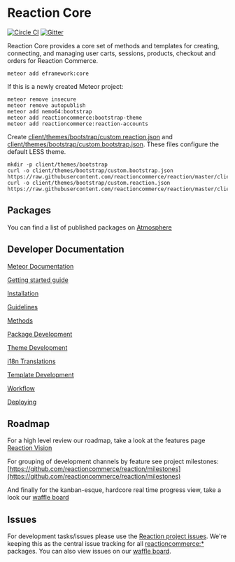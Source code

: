 # Reaction Core
[![Circle CI](https://circleci.com/gh/reactioncommerce/reaction-core.svg?style=svg)](https://circleci.com/gh/reactioncommerce/reaction-core) [![Gitter](https://badges.gitter.im/JoinChat.svg)](https://gitter.im/reactioncommerce/reaction?utm_source=badge&utm_medium=badge&utm_campaign=pr-badge&utm_content=badge)

Reaction Core provides a core set of methods and templates for creating, connecting, and managing user carts, sessions, products, checkout and orders for Reaction Commerce.

```
meteor add eframework:core
```

If this is a newly created Meteor project:

```
meteor remove insecure
meteor remove autopublish
meteor add nemo64:bootstrap
meteor add reactioncommerce:bootstrap-theme
meteor add reactioncommerce:reaction-accounts
```

Create [client/themes/bootstrap/custom.reaction.json](https://github.com/reactioncommerce/reaction/blob/master/client/themes/bootstrap/custom.reaction.json) and [client/themes/bootstrap/custom.bootstrap.json](https://github.com/reactioncommerce/reaction/blob/master/client/themes/bootstrap/custom.bootstrap.json). These files configure the default LESS theme.

```
mkdir -p client/themes/bootstrap
curl -o client/themes/bootstrap/custom.bootstrap.json https://raw.githubusercontent.com/reactioncommerce/reaction/master/client/themes/bootstrap/custom.bootstrap.json
curl -o client/themes/bootstrap/custom.reaction.json https://raw.githubusercontent.com/reactioncommerce/reaction/master/client/themes/bootstrap/custom.reaction.json
```

## Packages
You can find a list of published packages on [Atmosphere](https://atmospherejs.com/?q=reactioncommerce)

## Developer Documentation
[Meteor Documentation](http://docs.meteor.com)

[Getting started guide](http://thoughts.reactioncommerce.com/how-to-get-involved-with-reaction-commerce/)

[Installation](https://github.com/ongoworks/reaction-core/blob/master/docs/installation.md)

[Guidelines](https://github.com/ongoworks/reaction-core/blob/master/docs/conventions.md)

[Methods](https://github.com/ongoworks/reaction-core/blob/master/docs/methods.md)

[Package Development](https://github.com/ongoworks/reaction-core/blob/master/docs/packages.md)

[Theme Development](https://github.com/ongoworks/reaction-core/blob/master/docs/themes.md)

[i18n Translations](https://github.com/ongoworks/reaction-core/blob/master/docs/i18n.md)

[Template Development](https://github.com/ongoworks/reaction-core/blob/master/docs/templates.md)

[Workflow](docs/workflow.md)

[Deploying](https://github.com/ongoworks/reaction-core/blob/master/docs/deploying.md)

## Roadmap
For a high level review our roadmap, take a look at the features page [Reaction Vision](http://reactioncommerce.com/features)

For grouping of development channels by feature see project milestones: [https://github.com/reactioncommerce/reaction/milestones](https://github.com/reactioncommerce/reaction/milestones)

And finally for the kanban-esque, hardcore real time progress view, take a look our [waffle board](https://waffle.io/reactioncommerce/reaction)

## Issues
For development tasks/issues please use the [Reaction project issues](https://github.com/reactioncommerce/reaction/issues?state=open). We're keeping this as the central issue tracking for all [reactioncommerce:*](https://github.com/reactioncommerce/) packages. You can also view issues on our [waffle board](https://waffle.io/reactioncommerce/reaction).

